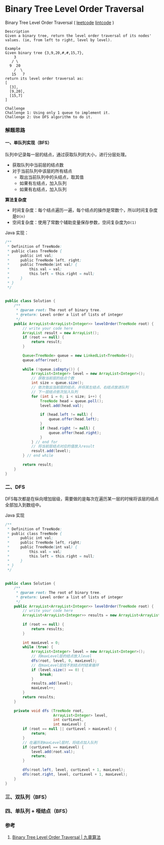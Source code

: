 #  Binary Tree Level Order Traversal

 Binary Tree Level Order Traversal ( [leetcode]() [lintcode](http://www.lintcode.com/en/problem/binary-tree-level-order-traversal/) )

```
Description
Given a binary tree, return the level order traversal of its nodes' values. (ie, from left to right, level by level).

Example
Given binary tree {3,9,20,#,#,15,7},
    3
   / \
  9  20
    /  \
   15   7
return its level order traversal as:
[
  [3],
  [9,20],
  [15,7]
]

Challenge 
Challenge 1: Using only 1 queue to implement it.
Challenge 2: Use DFS algorithm to do it.
```



### 解题思路

#### 一、单队列实现（BFS）

 队列中记录每一层的结点，通过获取队列的大小，进行分层处理。

- 获取队列中当前层的结点数
- 对于当前队列中该层的所有结点
  - 取出当前队列中的头结点，取其值
  - 如果有左结点，加入队列
  - 如果有右结点，加入队列

**算法复杂度**

- 时间复杂度：每个结点遍历一遍，每个结点的操作是常数个，所以时间复杂度是`O(n)`
- 空间复杂度：使用了常数个辅助变量保存参数，空间复杂度为`O(1)`

Java 实现：

```java
/**
 * Definition of TreeNode:
 * public class TreeNode {
 *     public int val;
 *     public TreeNode left, right;
 *     public TreeNode(int val) {
 *         this.val = val;
 *         this.left = this.right = null;
 *     }
 * }
 */
 
   
public class Solution {
    /**
     * @param root: The root of binary tree.
     * @return: Level order a list of lists of integer
     */
    public ArrayList<ArrayList<Integer>> levelOrder(TreeNode root) {
        // write your code here
        ArrayList result = new ArrayList();
        if (root == null) {
            return result;
        }
        
        Queue<TreeNode> queue = new LinkedList<TreeNode>();
        queue.offer(root);
        
        while (!queue.isEmpty()) {
            ArrayList<Integer> level = new ArrayList<Integer>();
            // 获取当前层的结点个数
            int size = queue.size();
            // 依次取出当前层的结点，并将其左结点、右结点放进队列
            // 下一层结点依次加入队列 
            for (int i = 0; i < size; i++) {
                TreeNode head = queue.poll();
                level.add(head.val);
                
                if (head.left != null) {
                    queue.offer(head.left);
                }
                if (head.right != null) {
                    queue.offer(head.right);
                }
            } // end for 
            // 将当前层结点对应的值放入result
            result.add(level);
        } // end while
        
        return result;
    }
}
```





### 二、DFS

DFS每次都是在纵向增加层级，需要做的是每次在遍历某一层的时候将该层的结点全部加入到数组中。



Java 实现

```java
/**
 * Definition of TreeNode:
 * public class TreeNode {
 *     public int val;
 *     public TreeNode left, right;
 *     public TreeNode(int val) {
 *         this.val = val;
 *         this.left = this.right = null;
 *     }
 * }
 */
 
   
public class Solution {
    /**
     * @param root: The root of binary tree.
     * @return: Level order a list of lists of integer
     */
    public ArrayList<ArrayList<Integer>> levelOrder(TreeNode root) {
        // write your code here
        ArrayList<ArrayList<Integer>> results = new ArrayList<ArrayList<Integer>>();
        
        if (root == null) {
            return results;
        }
        
        int maxLevel = 0;
        while (true) {
            ArrayList<Integer> level = new ArrayList<Integer>();
            // 将maxLevel层的结点放入level
            dfs(root, level, 0, maxLevel);
            // 在maxLevel层找不到结点时结束循环
            if (level.size() == 0) {
                break;
            }
            results.add(level);
            maxLevel++;
        }
        return results;
    }
    
    private void dfs (TreeNode root,
                      ArrayList<Integer> level,
                      int curtLevel,
                      int maxLevel) {
        if (root == null || curtLevel > maxLevel) {
            return;
        }
        // 在遍历到maxLevel层时，将结点加入队列
        if (curtLevel == maxLevel) {
            level.add(root.val);
            return;
        }
        
        dfs(root.left, level, curtLevel + 1, maxLevel);
        dfs(root.right, level, curtLevel + 1, maxLevel);
    }
}
```





### 三、双队列（BFS）



### 四、单队列 + 哑结点（BFS）



### 参考

1. [Binary Tree Level Order Traversal | 九章算法](http://www.jiuzhang.com/solutions/binary-tree-level-order-traversal/)